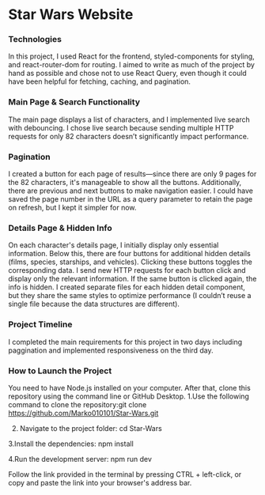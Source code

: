 # Star Wars Website

### Technologies

In this project, I used React for the frontend, styled-components for styling, and react-router-dom for routing. I aimed to write as much of the project by hand as possible and chose not to use React Query, even though it could have been helpful for fetching, caching, and pagination.

### Main Page & Search Functionality

The main page displays a list of characters, and I implemented live search with debouncing. I chose live search because sending multiple HTTP requests for only 82 characters doesn’t significantly impact performance.

### Pagination

I created a button for each page of results—since there are only 9 pages for the 82 characters, it's manageable to show all the buttons. Additionally, there are previous and next buttons to make navigation easier. I could have saved the page number in the URL as a query parameter to retain the page on refresh, but I kept it simpler for now.

### Details Page & Hidden Info

On each character's details page, I initially display only essential information. Below this, there are four buttons for additional hidden details (films, species, starships, and vehicles). Clicking these buttons toggles the corresponding data. I send new HTTP requests for each button click and display only the relevant information. If the same button is clicked again, the info is hidden. I created separate files for each hidden detail component, but they share the same styles to optimize performance (I couldn’t reuse a single file because the data structures are different).

### Project Timeline

I completed the main requirements for this project in two days including paggination and implemented responsiveness on the third day.

### How to Launch the Project

You need to have Node.js installed on your computer. After that, clone this repository using the command line or GitHub Desktop.
1.Use the following command to clone the repository:git clone https://github.com/Marko010101/Star-Wars.git

2. Navigate to the project folder: cd Star-Wars

3.Install the dependencies: npm install

4.Run the development server: npm run dev

Follow the link provided in the terminal by pressing CTRL + left-click, or copy and paste the link into your browser's address bar.

